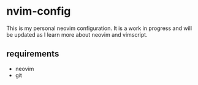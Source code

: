# nvim-config

This is my personal neovim configuration.
It is a work in progress and will be updated as I learn more about neovim and vimscript.

## requirements

- neovim
- git

